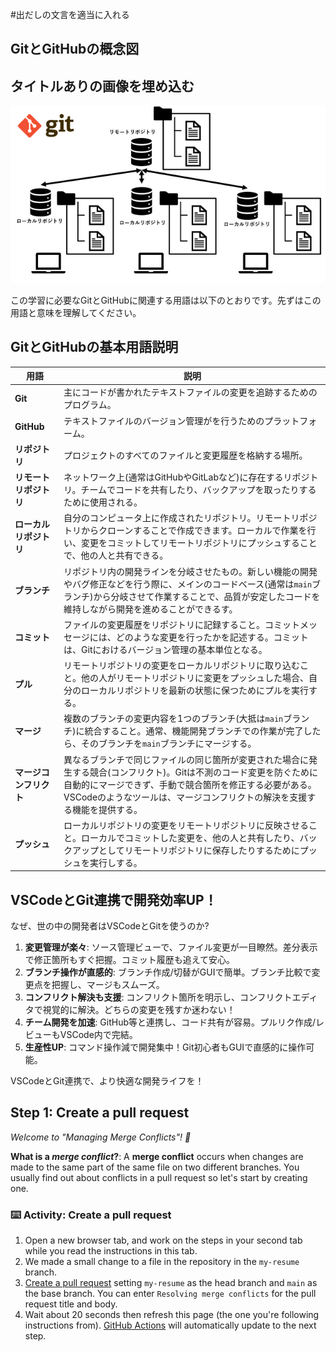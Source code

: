 <!--
  <<< Author notes: Step 1 >>>
  Choose 3-5 steps for your course.
  The first step is always the hardest, so pick something easy!
  Link to docs.github.com for further explanations.
  Encourage users to open new tabs for steps!
-->

#出だしの文言を適当に入れる

## GitとGitHubの概念図
## タイトルありの画像を埋め込む
![概念図](.github/steps/img/git01.png "概念図")



この学習に必要なGitとGitHubに関連する用語は以下のとおりです。先ずはこの用語と意味を理解してください。

## GitとGitHubの基本用語説明

| 用語           | 説明                                                                                                                                                                                                                                                                                                                                                                                                                                                                           |
|----------------|-------------------------------------------------------------------------------------------------------------------------------------------------------------------------------------------------------------------------------------------------------------------------------------------------------------------------------------------------------------------------------------------------------------------------------------------------------------------------------|
| **Git** | 主にコードが書かれたテキストファイルの変更を追跡するためのプログラム。                                                                                                                                                                                                                                                                                                                                                                                                                      |
| **GitHub** | テキストファイルのバージョン管理がを行うためのプラットフォーム。                                                                                                                                                                                                                                                                                                                                                                                                                      |
| **リポジトリ** | プロジェクトのすべてのファイルと変更履歴を格納する場所。                                                                                                                                                                                                                                                                                                                                                                                                                      |
| **リモートリポジトリ**  | ネットワーク上(通常はGitHubやGitLabなど)に存在するリポジトリ。チームでコードを共有したり、バックアップを取ったりするために使用される。                                                                                                                                                                                                                                                                                                                                     |
| **ローカルリポジトリ**  | 自分のコンピュータ上に作成されたリポジトリ。リモートリポジトリからクローンすることで作成できます。ローカルで作業を行い、変更をコミットしてリモートリポジトリにプッシュすることで、他の人と共有できる。                                                                                                                                                                                                                                                                     |
| **ブランチ**     | リポジトリ内の開発ラインを分岐させたもの。新しい機能の開発やバグ修正などを行う際に、メインのコードベース(通常は`main`ブランチ)から分岐させて作業することで、品質が安定したコードを維持しながら開発を進めることができるす。                                                                                                                                                                                                                                                                   |
| **コミット**     | ファイルの変更履歴をリポジトリに記録すること。コミットメッセージには、どのような変更を行ったかを記述する。コミットは、Gitにおけるバージョン管理の基本単位となる。                                                                                                                                                                                                                                                                                                                         |
| **プル**       | リモートリポジトリの変更をローカルリポジトリに取り込むこと。他の人がリモートリポジトリに変更をプッシュした場合、自分のローカルリポジトリを最新の状態に保つためにプルを実行する。                                                                                                                                                                                                                                                                                                                         |
| **マージ**     | 複数のブランチの変更内容を1つのブランチ(大抵は`main`ブランチ)に統合すること。通常、機能開発ブランチでの作業が完了したら、そのブランチを`main`ブランチにマージする。                                                                                                                                                                                                                                                                                                                                 |
| **マージコンフリクト** | 異なるブランチで同じファイルの同じ箇所が変更された場合に発生する競合(コンフリクト)。Gitは不測のコード変更を防ぐために自動的にマージできず、手動で競合箇所を修正する必要がある。VSCodeのようなツールは、マージコンフリクトの解決を支援する機能を提供する。                                                                                                                                                                                                                                                                   |
| **プッシュ**     | ローカルリポジトリの変更をリモートリポジトリに反映させること。ローカルでコミットした変更を、他の人と共有したり、バックアップとしてリモートリポジトリに保存したりするためにプッシュを実行しする。                                                                                                                                                                                                                                                                                                                         |


## VSCodeとGit連携で開発効率UP！

なぜ、世の中の開発者はVSCodeとGitを使うのか?
1. **変更管理が楽々**: ソース管理ビューで、ファイル変更が一目瞭然。差分表示で修正箇所もすぐ把握。コミット履歴も追えて安心。
2. **ブランチ操作が直感的**: ブランチ作成/切替がGUIで簡単。ブランチ比較で変更点を把握し、マージもスムーズ。
3. **コンフリクト解決も支援**: コンフリクト箇所を明示し、コンフリクトエディタで視覚的に解決。どちらの変更を残すか迷わない！
4. **チーム開発を加速**: GitHub等と連携し、コード共有が容易。プルリク作成/レビューもVSCode内で完結。
5. **生産性UP**: コマンド操作減で開発集中！Git初心者もGUIで直感的に操作可能。

VSCodeとGit連携で、より快適な開発ライフを！



## Step 1: Create a pull request

_Welcome to "Managing Merge Conflicts"! :wave:_

**What is a _merge conflict_?**: A **merge conflict** occurs when changes are made to the same part of the same file on two different branches. You usually find out about conflicts in a pull request so let's start by creating one.

### :keyboard: Activity: Create a pull request

1. Open a new browser tab, and work on the steps in your second tab while you read the instructions in this tab.
1. We made a small change to a file in the repository in the `my-resume` branch.
1. [Create a pull request](https://docs.github.com/en/pull-requests/collaborating-with-pull-requests/proposing-changes-to-your-work-with-pull-requests/creating-a-pull-request) setting `my-resume` as the head branch and `main` as the base branch. You can enter `Resolving merge conflicts` for the pull request title and body.
1. Wait about 20 seconds then refresh this page (the one you're following instructions from). [GitHub Actions](https://docs.github.com/en/actions) will automatically update to the next step.
